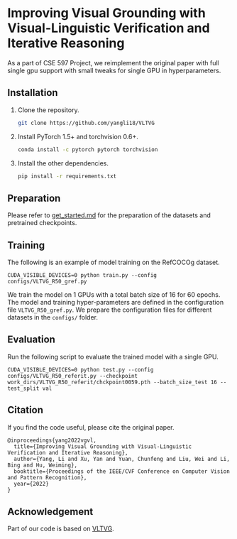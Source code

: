 Improving Visual Grounding with Visual-Linguistic Verification and Iterative Reasoning
========
As a part of CSE 597 Project, we reimplement the original paper with full single gpu support with small tweaks for single GPU in hyperparameters.


## Installation
1. Clone the repository.
    ```bash
    git clone https://github.com/yangli18/VLTVG
    ```

2. Install PyTorch 1.5+ and torchvision 0.6+.
    ```bash
    conda install -c pytorch pytorch torchvision
    ```

3. Install the other dependencies.
    ```bash
    pip install -r requirements.txt
    ```




## Preparation
Please refer to [get_started.md](https://github.com/yangli18/VLTVG/blob/master/docs/get_started.md) for the preparation of the datasets and pretrained checkpoints.




## Training

The following is an example of model training on the RefCOCOg dataset.
```
CUDA_VISIBLE_DEVICES=0 python train.py --config configs/VLTVG_R50_gref.py
```
We train the model on 1 GPUs with a total batch size of 16 for 60 epochs. 
The model and training hyper-parameters are defined in the configuration file ``VLTVG_R50_gref.py``. 
We prepare the configuration files for different datasets in the ``configs/`` folder. 




## Evaluation
Run the following script to evaluate the trained model with a single GPU.
```
CUDA_VISIBLE_DEVICES=0 python test.py --config configs/VLTVG_R50_referit.py --checkpoint work_dirs/VLTVG_R50_referit/chckpoint0059.pth --batch_size_test 16 --test_split val
```


## Citation
If you find the code useful, please cite the original paper. 
```
@inproceedings{yang2022vgvl,
  title={Improving Visual Grounding with Visual-Linguistic Verification and Iterative Reasoning},
  author={Yang, Li and Xu, Yan and Yuan, Chunfeng and Liu, Wei and Li, Bing and Hu, Weiming},
  booktitle={Proceedings of the IEEE/CVF Conference on Computer Vision and Pattern Recognition},
  year={2022}
}
```




## Acknowledgement
Part of our code is based on [VLTVG](https://github.com/yangli18/VLTVG).